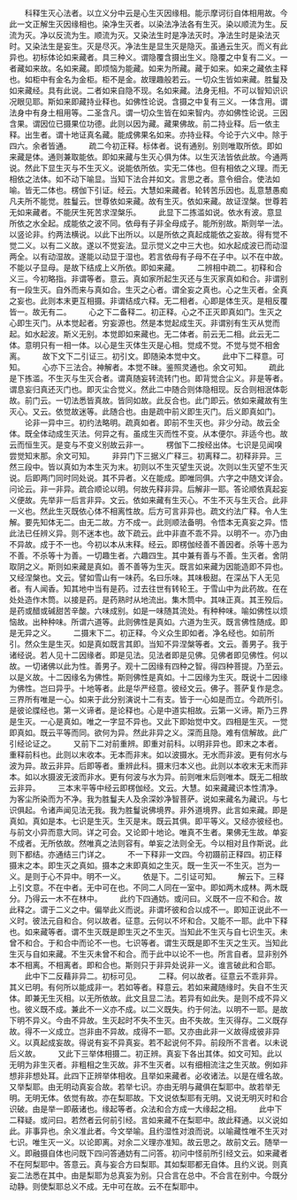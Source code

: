 <!-- { "loadSidebar": true } -->
　　科释生灭心法者。以立义分中云是心生灭因缘相。能示摩诃衍自体相用故。今此一文正解生灭因缘相也。染净生灭者。以染法净法各有生灭。染以顺流为生。反流为灭。净以反流为生。顺流为灭。又染法生时是净法灭时。净法生时是染法灭时。又染法生是妄生。灭是尽灭。净法生是显生灭是隐灭。虽通云生灭。而义有此异也。初标体论如来藏者。具三种义。谓隐覆含摄出生义。隐覆之中复有二义。一者藏如来故。名如来藏。即烦恼为能藏。如来为所藏。藏于如来。如来之藏依主释也。如柜中有金名为金柜。柜不是金。故理趣般若云。一切众生皆如来藏。胜鬘及如来藏经。具有此说。二者如来自隐不现。名如来藏。法身无相。不可以智知识识况眼见耶。斯如来即藏持业释也。如佛性论说。含摄之中复有三义。一体含用。谓法身中有身土相用等。二圣含凡。谓一切众生皆在如来智内。亦如佛性论说。三因含果。谓因位已摄果位功德。此则以因为藏。藏果佛故。前二持业释。后一依主释。出生者。谓十地证真名藏。能成佛果名如来。亦持业释。今论于六义中。除于四六。余者皆通。
　　疏二今初正释。标体者。说有通别。别则唯取所依。即如来藏是体。通则兼取能依。即如来藏与生灭心俱为体。以生灭法皆依此故。今通两说。然此下显生灭与不生灭义。说能依所依。实无二体也。但有相依之义理。而无相依之法体。如不动下喻显。当知下法合并如文。言思之者。意令细合。使法如喻。皆无二体也。楞伽下引证。经云。大慧如来藏者。轮转苦乐因也。乱意慧愚痴凡夫所不能觉。胜鬘云。世尊依如来藏。故有生灭。依如来藏。故证涅槃。世尊若无如来藏者。不能厌生死苦求涅槃乐。
　　此显下二拣滥如说。依水有波。意显所依之水全起。成能依之波不同。依母有子非全母成子。能所别故。斯则举一法。以竖论非。约两法横说。以此下出所以。以是所依之真起成能依之妄故。得有觉不觉二义。以有二义故。遂以不觉妄法。显示觉义之中三大也。如水起成波已而动湿两全。以有动湿故。遂能以动显于湿也。若言依母有子母不在子中。以不在中故。不能以子显母。是故下结成上义所依。即如来藏。
　　二辨相中疏二。初释和合义三。今初略指。非谓等者。意云。真如家所起生灭还与生灭家真如和合。非谓别有一段生灭。自外而来与真如合。生灭之心者。谓全妄之真也。心之生灭者。全真之妄也。此则本末更互相摄。非谓结成六释。无二相者。心即是体生灭。是相反覆皆一。故无有二。
　　心之下二备释二。初正释。心之不正灭即真如门。生灭之心即生灭门。从本觉起者。穷妄源也。然是本觉起成生灭。非谓别有生灭从觉而起。如水起波。斯义无别。本觉即如来藏也。无二体者。前云无二相。此云无二体。意明只有一相一体。以心是生灭体生灭是心相。觉成不觉。不觉与觉不相舍离。
　　故下文下二引证三。初引文。即随染本觉中文。
　　此中下二释意。可知。
　　心亦下三法合。神解者。本觉不昧。鉴照灵通也。余文可知。
　　疏此是下拣滥。不生灭与生灭合者。谓真随妄转流转门也。即背觉合尘义。非是等者。谓息妄归真还灭门也。即灭尘合觉义。然此二中随合则体隐相现。反合则相泯体彰故。前门云。一切法悉皆真故。皆同如故。此反合也。此门即云。依如来藏故有生灭心。又云。依觉故迷等。此随合也。由是疏中前义即生灭门。后义即真如门。
　　论非一异中三。初约法略明。疏真如者。即前不生灭也。非少分动。故云全体。既全体动成生灭法。何异之有。虽成生灭而性不变。从本便尔。非适今也。故云而恒生灭。是变与不变义别故云非一。
　　楞伽下二按经出体。七识是见闻嗅尝觉知末那。余文可知。
　　非异门下三据义广释三。初离释二。初释非异。三然三段中。皆以真如为本生灭为末。初则以不生灭望生灭说。次则以生灭望不生灭说。后即两门同时同处说。其不异者。义在能成。即唯同俱。六字之中随文详会。问论云。非一非异。疏合顺论以明。何故先释非异。后解非一耶。答论顺依真起妄义便故。先举非一后言非异。文云。依如来藏有生灭心。不生不灭与生灭合。此非一义也。然此生灭既依心体不相离性故。后方可言非异也。疏文约法广释。令人生解。要先知体无二。由无二故。方不成一。此则顺法备明。令悟本无真妄之异。悟此法已任辨义异。则不迷本也。故下疏云。此中非直不乖不异。以明不一。亦乃由不异故。成于不一也。今初以本从末释。经云。即楞伽经善不善因者。杀等十恶为不善。不杀等十为善。一切趣生者。六趣四生。其中兼有善与不善。生灭者。舍阴取阴之义。斯则如来藏是真如。善不善等为生灭。既言如来藏为因能造即不异也。又经涅槃也。文云。譬如雪山有一味药。名曰乐味。其味极甜。在深丛下人无见者。有人闻香。知其地中当有是药。过去往世有转轮王。于雪山中为此药故。在在处处造作木筒。以接是药。是药熟时从地流出。集木筒中。其味正真。其王殁后。是药或醋或碱甜苦辛酸。六味成别。如是一味随其流处。有种种味。喻如佛性以烦恼故。出种种味。所谓六道等。此则佛性是真如。六道为生灭。既言佛性随成。即是无异之义。
　　二摄末下二。初正释。今义众生即如者。净名经也。如前所引。然众生是生灭。如是真如既言其即。当知不异涅槃等者。文云。善男子。我于诸经说。若人见十二因缘者。即是见法。见法者即是见佛。见佛者即见佛性。何以故。一切诸佛以此为性。善男子。观十二因缘有四种之智。得四种菩提。乃至云。以是义故。十二因缘名为佛性。斯则佛性是真如。十二因缘为生灭。既说十二因缘为佛性。岂曰异乎。十地等者。此是华严经意。彼经文云。佛子。菩萨复作是念。三界所有唯是一心。如来于此分别演说十二有支。皆于一心如是而立。今疏所引。是彼论牒经也。第一义谛者。是论释也。心是中道实相故。云第一义谛。斯乃三界是生灭。一心是真如。唯之一字显不异也。又此下即始觉中文。四相是生灭。一觉即真如。既云平等而同。欲何为异。然此非异之义。深而且隐。难有信解故。此广引经论证之。
　　又前下二对前重辨。即重对前科。以明非异也。即末之本者。重释前科也。此则以末收本。无本而非末。如以波摄水。无水而非波。更有何水与波为异。故云非异。后即等者。重辨此科。摄末归本义也。此则以本收末无末而非本。如以水摄波无波而非水。更有何波与水为异。前则唯末后则唯本。既无二相故云非异。
　　三本末平等中经云即楞伽经。文云。大慧。如来藏藏识本性清净。为客尘所染而为不净。我为胜鬘夫人及余深妙净智菩萨。说如来藏名为藏识。与七识俱起。令诸声闻见法无我。我为胜鬘说佛境界。非外道境界。此言如来藏。即是真如。真如是本。七识是生灭。生灭是末。既云其俱。即平等义。又经亦彼经也。与前文小异而意大同。详之可会。又论即十地论。唯真不生者。果佛无生故。单妄不成者。无所依故。然唯真之法则容有。单妄之法则全无。今以相对且作斯说。此则下都结。亦通结三门详之。
　　不一下释非一文四。今初蹑前正释四。初正释摄末之本。即生灭之真如。摄本之末即真如之生灭。既一生灭一不生灭。岂为一义。是则于心不异中。明不一义。
　　依是下。二引证可知。
　　解云下。三释上引文意。不在中者。无中可在也。不同二人同在一室中。即如两木成林。两木既分。乃得云一木不在林中。
　　此约下四通妨。或问曰。义既不一应不和合。故此释之。谓于二义之中。偏举此义而说。非谓坏彼和合以成不一。即知正说此不一义时。彼法元自和合。何以故者。征意。云何以不坏和合。又能不一耶。此中下释也。如来藏等者。谓不生灭既是即生灭之不生灭。当知此不生灭与自七识生灭。未曾不和合。于和合中而论不一也。七识等者。谓生灭既是即不生灭之生灭。当知此生灭与自如来藏。不生灭未曾不和合。而于此中以论不一也。所言自者。显非别外本不相离。不相离者。即和合也。斯则只于非异处说非一义。谁言破此和合耶。
　　此中下二反藉非异二。初标可见。
　　二释。何以故者。征意云不乖非异。其义已明。有何所以能成非一。若如等者。释意云。若如来藏随缘时。失自不生灭体。即兼无生灭相。以无所依故。此文且显二法。若异有如此失。是则不成不异义也。彼义既不成。兼此不一义亦不成。以二义既失。约于何法。以明不一耶。是故下明不异义。今由不异故。生灭起时不失不生灭。由不失故。生灭得存。二义既存故。得不一义成立。岂非由不异故。成得不一耶。又亦由此非一义故得成彼非异义。以真起成妄故。得说有妄不异真妄。若不起说何不异。前段所不言者。以未说后义故。
　　又此下三举体相摄二。初正辨。真妄下各出其体。如文可知。此以无明为非生灭者。非粗相之生灭故。非不生灭者。以有细相流注之生灭故。例如非想非非想处耳。此四下正辨举体相收。且举如来藏者。必收诸法。以是在缠名故。又举梨耶。由无明动真妄合故。若举七识。亦由无明与藏俱在梨耶中。故若举无明。无明无体。依觉有故。亦在梨耶故。下文说依梨耶有无明。又说无明灭时和合识破。由是举一即蔽诸也。缘起等者。众法和合方成一大缘起之相。
　　此中下二释疑。或问曰。若然者云何前引经。言如来藏不在梨耶中。故此释通。以义说如此。非事异也。余义准此者。今文举喻。且约湿性对浪而说。以喻藏性唯不生灭对七识。唯生灭一义。以论即离。对余二义理亦准知。故云思之。故前文云。随举一义。即融摄自体也问既下四问答通妨有二问答。初问中怪前所引经文云。如来藏者不在阿梨耶中。答意云。真与妄合方曰梨耶。其如梨耶都无自体。且约义说。则真妄二法悉在其中。由是梨耶为总真妄为别。只合言在总中。不合言在别中。今既分动静。则使梨耶总义不成。无中可在故。云不在梨耶中。
